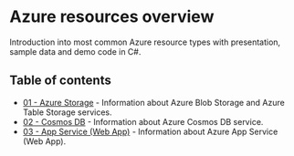 # Azure resources overview
Introduction into most common Azure resource types with presentation, sample data and demo code in C#.

## Table of contents
- [01 - Azure Storage](https://github.com/kubinko/Azure-Resources-Overview/tree/main/01%20-%20Azure%20Storage) - Information about Azure Blob Storage and Azure Table Storage services.
- [02 - Cosmos DB](https://github.com/kubinko/Azure-Resources-Overview/tree/main/02%20-%20Cosmos%20DB) - Information about Azure Cosmos DB service.
- [03 - App Service (Web App)](https://github.com/kubinko/Azure-Resources-Overview/tree/main/03%20-%20App%20Service) - Information about Azure App Service (Web App).
